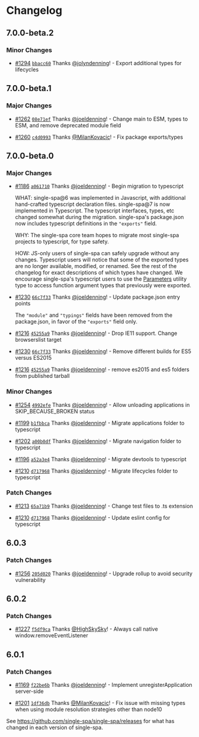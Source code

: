 # Changelog

## 7.0.0-beta.2

### Minor Changes

- [#1294](https://github.com/single-spa/single-spa/pull/1294) [`bbacc60`](https://github.com/single-spa/single-spa/commit/bbacc601192b0db85c96477696880e733ff6776c) Thanks [@jolyndenning](https://github.com/jolyndenning)! - Export additional types for lifecycles

## 7.0.0-beta.1

### Major Changes

- [#1262](https://github.com/single-spa/single-spa/pull/1262) [`08e71ef`](https://github.com/single-spa/single-spa/commit/08e71efd3fd43d4601875da498fca6f2a1769473) Thanks [@joeldenning](https://github.com/joeldenning)! - Change main to ESM, types to ESM, and remove deprecated module field

- [#1260](https://github.com/single-spa/single-spa/pull/1260) [`c4d0993`](https://github.com/single-spa/single-spa/commit/c4d099375078740af4ea3f96688f492b38cee969) Thanks [@MilanKovacic](https://github.com/MilanKovacic)! - Fix package exports/types

## 7.0.0-beta.0

### Major Changes

- [#1186](https://github.com/single-spa/single-spa/pull/1186) [`a061710`](https://github.com/single-spa/single-spa/commit/a061710d54228c03dab6a61be644ea2d2786b49e) Thanks [@joeldenning](https://github.com/joeldenning)! - Begin migration to typescript

  WHAT: single-spa@6 was implemented in Javascript, with additional hand-crafted typescript declaration files. single-spa@7 is now implemented in Typescript. The typescript interfaces, types, etc changed somewhat during the migration. single-spa's package.json now includes typescript definitions in the `"exports"` field.

  WHY: The single-spa core team hopes to migrate most single-spa projects to typescript, for type safety.

  HOW: JS-only users of single-spa can safely upgrade without any changes. Typescript users will notice that some of the exported types are no longer available, modified, or renamed. See the rest of the changelog for exact descriptions of which types have changed. We encourage single-spa's typescript users to use the [Parameters](https://www.typescriptlang.org/docs/handbook/utility-types.html#parameterstype) utility type to access function argument types that previously were exported.

- [#1230](https://github.com/single-spa/single-spa/pull/1230) [`66c7f33`](https://github.com/single-spa/single-spa/commit/66c7f3376559ada5eede826c479fe08c221b955d) Thanks [@joeldenning](https://github.com/joeldenning)! - Update package.json entry points

  The `"module"` and `"typings"` fields have been removed from the package.json, in favor of the `"exports"` field only.

- [#1216](https://github.com/single-spa/single-spa/pull/1216) [`45255a9`](https://github.com/single-spa/single-spa/commit/45255a967b1f65e3f8c283b8e5cc7db31ca81948) Thanks [@joeldenning](https://github.com/joeldenning)! - Drop IE11 support. Change browserslist target

- [#1230](https://github.com/single-spa/single-spa/pull/1230) [`66c7f33`](https://github.com/single-spa/single-spa/commit/66c7f3376559ada5eede826c479fe08c221b955d) Thanks [@joeldenning](https://github.com/joeldenning)! - Remove different builds for ES5 versus ES2015

- [#1216](https://github.com/single-spa/single-spa/pull/1216) [`45255a9`](https://github.com/single-spa/single-spa/commit/45255a967b1f65e3f8c283b8e5cc7db31ca81948) Thanks [@joeldenning](https://github.com/joeldenning)! - remove es2015 and es5 folders from published tarball

### Minor Changes

- [#1254](https://github.com/single-spa/single-spa/pull/1254) [`4992efe`](https://github.com/single-spa/single-spa/commit/4992efe339739c44f6516e354de28a9fe54b1857) Thanks [@joeldenning](https://github.com/joeldenning)! - Allow unloading applications in SKIP_BECAUSE_BROKEN status

- [#1199](https://github.com/single-spa/single-spa/pull/1199) [`b1fbbca`](https://github.com/single-spa/single-spa/commit/b1fbbcab86bb05e5af63aa58ee885bf849031974) Thanks [@joeldenning](https://github.com/joeldenning)! - Migrate applications folder to typescript

- [#1202](https://github.com/single-spa/single-spa/pull/1202) [`a00b0df`](https://github.com/single-spa/single-spa/commit/a00b0df81b9b35b09d0b153c05f461cf83b54581) Thanks [@joeldenning](https://github.com/joeldenning)! - Migrate navigation folder to typescript

- [#1196](https://github.com/single-spa/single-spa/pull/1196) [`a52a3e4`](https://github.com/single-spa/single-spa/commit/a52a3e41314011aeb6a933790555ee6537a4e530) Thanks [@joeldenning](https://github.com/joeldenning)! - Migrate devtools to typescript

- [#1210](https://github.com/single-spa/single-spa/pull/1210) [`d717968`](https://github.com/single-spa/single-spa/commit/d71796847e55bd71743dd75e75caf3927b39c8b1) Thanks [@joeldenning](https://github.com/joeldenning)! - Migrate lifecycles folder to typescript

### Patch Changes

- [#1213](https://github.com/single-spa/single-spa/pull/1213) [`65a71b9`](https://github.com/single-spa/single-spa/commit/65a71b9062c6ecb438c2af97af5d11ebc88089a4) Thanks [@joeldenning](https://github.com/joeldenning)! - Change test files to .ts extension

- [#1210](https://github.com/single-spa/single-spa/pull/1210) [`d717968`](https://github.com/single-spa/single-spa/commit/d71796847e55bd71743dd75e75caf3927b39c8b1) Thanks [@joeldenning](https://github.com/joeldenning)! - Update eslint config for typescript

## 6.0.3

### Patch Changes

- [#1256](https://github.com/single-spa/single-spa/pull/1256) [`205d020`](https://github.com/single-spa/single-spa/commit/205d02018c10887efd01826cd6e54884d81c152f) Thanks [@joeldenning](https://github.com/joeldenning)! - Upgrade rollup to avoid security vulnerability

## 6.0.2

### Patch Changes

- [#1227](https://github.com/single-spa/single-spa/pull/1227) [`f5df9ca`](https://github.com/single-spa/single-spa/commit/f5df9ca1e58c389d2c24dd1b84a92bbc3ece3c11) Thanks [@HighSkySky](https://github.com/HighSkySky)! - Always call native window.removeEventListener

## 6.0.1

### Patch Changes

- [#1169](https://github.com/single-spa/single-spa/pull/1169) [`f22be6b`](https://github.com/single-spa/single-spa/commit/f22be6b8d34a1596b58f0701e353d869d11d4e17) Thanks [@joeldenning](https://github.com/joeldenning)! - Implement unregisterApplication server-side

- [#1201](https://github.com/single-spa/single-spa/pull/1201) [`1df36db`](https://github.com/single-spa/single-spa/commit/1df36db508d58a27669cf8920f6c483646762a2b) Thanks [@MilanKovacic](https://github.com/MilanKovacic)! - Fix issue with missing types when using module resolution strategies other than node10

See https://github.com/single-spa/single-spa/releases for what has changed in each version of single-spa.
